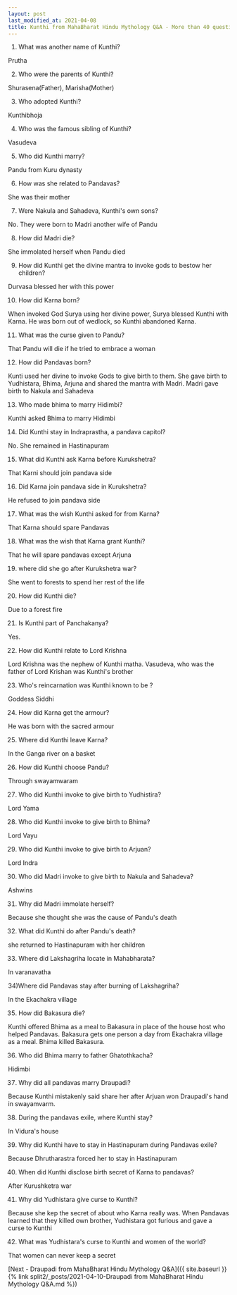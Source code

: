 ```yaml
---
layout: post
last_modified_at: 2021-04-08
title: Kunthi from MahaBharat Hindu Mythology Q&A - More than 40 questions
---
```


1) What was another name of Kunthi?

Prutha

2) Who were the parents of Kunthi?

Shurasena(Father), Marisha(Mother)

3) Who adopted Kunthi?

Kunthibhoja

4) Who was the famous sibling of Kunthi?
 
Vasudeva

5) Who did Kunthi marry?

Pandu from Kuru dynasty

6) How was she related to Pandavas?

She was their mother

7) Were Nakula and Sahadeva, Kunthi's own sons?

No. They were born to Madri another wife of Pandu

8) How did Madri die?

She immolated herself when Pandu died

9) How did Kunthi get the divine mantra to invoke gods to bestow her children?

 Durvasa blessed her with this power

10) How did Karna born?

When invoked God Surya using her divine power, Surya blessed Kunthi with Karna. He was born out of wedlock, so Kunthi abandoned Karna.

11) What was the curse given to Pandu?

That Pandu will die if he tried to embrace a woman

12) How did Pandavas born?

Kunti used her divine to invoke Gods to give birth to them. She gave birth to Yudhistara, Bhima, Arjuna and shared the mantra with Madri. Madri gave birth to Nakula and Sahadeva

13) Who made bhima to marry Hidimbi?

Kunthi asked Bhima to marry Hidimbi

14) Did Kunthi stay in Indraprastha, a pandava capitol?

No. She remained in Hastinapuram

15) What did Kunthi ask Karna before Kurukshetra?

That Karni should join pandava side

16) Did Karna join pandava side in Kurukshetra?

He refused to join pandava side

17) What was the wish Kunthi asked for from Karna?

That Karna should spare Pandavas

18) What was the wish that Karna grant Kunthi?

That he will spare pandavas except Arjuna

19) where did she go after Kurukshetra war?

She went to forests to spend her rest of the life

20) How did Kunthi die?

Due to a forest fire

21) Is Kunthi part of Panchakanya?

Yes.

22) How did Kunthi relate to Lord Krishna

Lord Krishna was the nephew of Kunthi matha. Vasudeva, who was the father of Lord Krishan was Kunthi's brother

23) Who's reincarnation was Kunthi known to be ?

Goddess Siddhi

24) How did Karna get the armour?

He was born with the sacred armour

25) Where did Kunthi leave Karna?

In the Ganga river on a basket

26) How did Kunthi choose Pandu?

Through swayamwaram

27) Who did Kunthi invoke to give birth to Yudhistira?

Lord Yama

28) Who did Kunthi invoke to give birth to Bhima?

Lord Vayu

29) Who did Kunthi invoke to give birth to Arjuan?

Lord Indra

30) Who did Madri invoke to give birth to Nakula and Sahadeva?

Ashwins

31) Why did Madri immolate herself?

Because she thought she was the cause of Pandu's death

32) What did Kunthi do after Pandu's death?

she returned to Hastinapuram with her children

33) Where did Lakshagriha locate in Mahabharata?

In varanavatha

34)Where did Pandavas stay after burning of Lakshagriha?

In the Ekachakra village

35) How did Bakasura die?

Kunthi offered Bhima as a meal to Bakasura in place of the house host who helped Pandavas. Bakasura gets one person a day from Ekachakra village as a meal. Bhima killed Bakasura.

36) Who did Bhima marry to father Ghatothkacha?

Hidimbi

37) Why did all pandavas marry Draupadi?

Because Kunthi mistakenly said share her after Arjuan won Draupadi's hand in swayamvarm.


38) During the pandavas exile, where Kunthi stay?

In Vidura's house

39) Why did Kunthi have to stay in Hastinapuram during Pandavas exile?

Because Dhrutharastra forced her to stay in Hastinapuram

40) When did Kunthi disclose birth secret of Karna to pandavas?

After Kurushketra war

41) Why did Yudhistara give curse to Kunthi?

Because she kep the secret of about who Karna really was. When Pandavas learned that they killed own brother, Yudhistara got furious and gave a curse to Kunthi

42) What was Yudhistara's curse to Kunthi and women of the world?

That women can never keep a secret






[Next - Draupadi from MahaBharat Hindu Mythology Q&A]({{ site.baseurl }}{% link  split2/_posts/2021-04-10-Draupadi from MahaBharat Hindu Mythology Q&A.md %})
